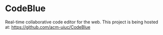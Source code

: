 CodeBlue
========

Real-time collaborative code editor for the web. This project is being hosted at:  https://github.com/acm-uiuc/CodeBlue